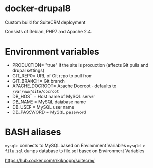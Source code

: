 # docker-drupal8

Custom build for SuiteCRM deployment

Consists of Debian, PHP7 and Apache 2.4.

# Environment variables
* PRODUCTION= "true" if the site is production (affects Git pulls and drupal settings)
* GIT_REPO= URL of Git repo to pull from
* GIT_BRANCH= Git branch
* APACHE_DOCROOT= Apache Docroot - defaults to `/var/www/site/docroot`
* DB_HOST = Host name of MySQL server
* DB_NAME = MySQL database name
* DB_USER = MySQL user name
* DB_PASSWORD = MySQL password

# BASH aliases
`mysqlc` connects to MySQL based on Environment Variables
`mysqld > file.sql` dumps database to file.sql based on Environment Variables

https://hub.docker.com/r/krknopp/suitecrm/
